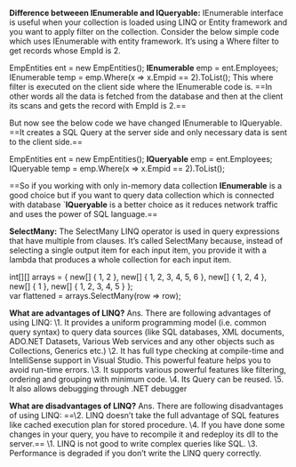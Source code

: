 **Difference betweeen IEnumerable and IQueryable:**
IEnumerable interface is useful when your collection is loaded using LINQ or Entity framework and you want to apply filter on the collection.
Consider the below simple code which uses IEnumerable with entity framework. It’s using a Where filter to get records whose EmpId is 2.

EmpEntities ent = new EmpEntities();
**IEnumerable<Employee>** emp = ent.Employees;
IEnumerable<Employee> temp = emp.Where(x => x.Empid == 2).ToList<Employee>();
This where filter is executed on the client side where the IEnumerable code is. ==In other words all the data is fetched from the database and then at the client its scans and gets the record with EmpId is 2.==

But now see the below code we have changed IEnumerable to IQueryable. ==It creates a SQL Query at the server side and only necessary data is sent to the client side.==

EmpEntities ent = new EmpEntities();
**IQueryable<Employee>** emp = ent.Employees;
IQueryable<Employee> temp = emp.Where(x => x.Empid == 2).ToList<Employee>();

==So if you working with only in-memory data collection **IEnumerable** is a good choice but if you want to query data collection which is connected with database `**IQueryable** is a better choice as it reduces network traffic and uses the power of SQL language.==

**SelectMany:** The SelectMany LINQ operator is used in query expressions that have multiple from clauses. It’s called SelectMany because, instead of selecting a single output item for each input item, you provide it with a lambda that produces a whole collection for each input item.   

int[][] arrays =
{
new[] { 1, 2 },
new[] { 1, 2, 3, 4, 5, 6 },
new[] { 1, 2, 4 },
new[] { 1 },
new[] { 1, 2, 3, 4, 5 }
};  
var flattened = arrays.SelectMany(row => row);  

**What are advantages of LINQ?**
Ans. There are following advantages of using LINQ:
\1. It provides a uniform programming model (i.e. common query syntax) to query data sources (like SQL databases, XML documents, ADO.NET Datasets, Various Web services and any other objects such as Collections, Generics etc.)
\2. It has full type checking at compile-time and IntelliSense support in Visual Studio. This powerful feature helps you to avoid run-time errors.
\3. It supports various powerful features like filtering, ordering and grouping with minimum code.
\4. Its Query can be reused.
\5. It also allows debugging through .NET debugger

**What are disadvantages of LINQ?**
Ans. There are following disadvantages of using LINQ:
==\2. LINQ doesn’t take the full advantage of SQL features like cached execution plan for stored procedure.
\4. If you have done some changes in your query, you have to recompile it and redeploy its dll to the server.==
\1. LINQ is not good to write complex queries like SQL.
\3. Performance is degraded if you don’t write the LINQ query correctly.